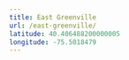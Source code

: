 ```yaml
---
title: East Greenville
url: /east-greenville/
latitude: 40.406488200000005
longitude: -75.5018479
---
```


